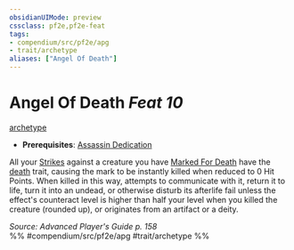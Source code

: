 ```yaml
---
obsidianUIMode: preview
cssclass: pf2e,pf2e-feat
tags:
- compendium/src/pf2e/apg
- trait/archetype
aliases: ["Angel Of Death"]
---
```

# Angel Of Death  *Feat 10*  
[archetype](archetype.md "Archetype Feat Trait")  

- **Prerequisites**: [Assassin Dedication](assassin-dedication-apg.md)

All your [Strikes](strike.md) against a creature you have [Marked For Death](assassin-dedication-apg.md) have the [death](death.md "Death Effect Trait") trait, causing the mark to be instantly killed when reduced to 0 Hit Points. When killed in this way, attempts to communicate with it, return it to life, turn it into an undead, or otherwise disturb its afterlife fail unless the effect's counteract level is higher than half your level when you killed the creature (rounded up), or originates from an artifact or a deity.

*Source: Advanced Player's Guide p. 158*  
%% #compendium/src/pf2e/apg #trait/archetype %%